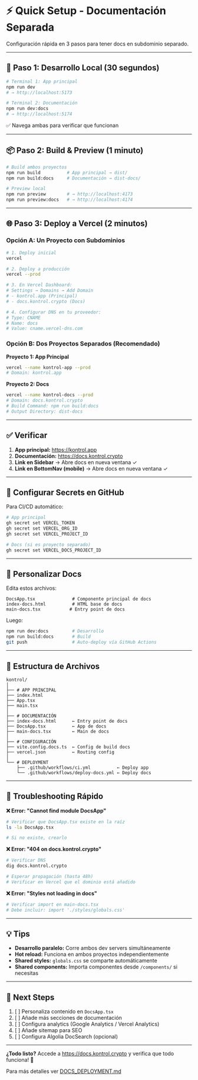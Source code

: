# ⚡ Quick Setup - Documentación Separada

Configuración rápida en 3 pasos para tener docs en subdominio separado.

---

## 🚀 Paso 1: Desarrollo Local (30 segundos)

```bash
# Terminal 1: App principal
npm run dev
# → http://localhost:5173

# Terminal 2: Documentación
npm run dev:docs
# → http://localhost:5174
```

✅ Navega ambas para verificar que funcionan

---

## 📦 Paso 2: Build & Preview (1 minuto)

```bash
# Build ambos proyectos
npm run build          # App principal → dist/
npm run build:docs     # Documentación → dist-docs/

# Preview local
npm run preview        # → http://localhost:4173
npm run preview:docs   # → http://localhost:4174
```

---

## 🌐 Paso 3: Deploy a Vercel (2 minutos)

### Opción A: Un Proyecto con Subdominios

```bash
# 1. Deploy inicial
vercel

# 2. Deploy a producción
vercel --prod

# 3. En Vercel Dashboard:
# Settings → Domains → Add Domain
# - kontrol.app (Principal)
# - docs.kontrol.crypto (Docs)

# 4. Configurar DNS en tu proveedor:
# Type: CNAME
# Name: docs
# Value: cname.vercel-dns.com
```

### Opción B: Dos Proyectos Separados (Recomendado)

**Proyecto 1: App Principal**
```bash
vercel --name kontrol-app --prod
# Domain: kontrol.app
```

**Proyecto 2: Docs**
```bash
vercel --name kontrol-docs --prod
# Domain: docs.kontrol.crypto
# Build Command: npm run build:docs
# Output Directory: dist-docs
```

---

## ✅ Verificar

1. **App principal:** https://kontrol.app
2. **Documentación:** https://docs.kontrol.crypto
3. **Link en Sidebar** → Abre docs en nueva ventana ✓
4. **Link en BottomNav (mobile)** → Abre docs en nueva ventana ✓

---

## 🔧 Configurar Secrets en GitHub

Para CI/CD automático:

```bash
# App principal
gh secret set VERCEL_TOKEN
gh secret set VERCEL_ORG_ID  
gh secret set VERCEL_PROJECT_ID

# Docs (si es proyecto separado)
gh secret set VERCEL_DOCS_PROJECT_ID
```

---

## 🎨 Personalizar Docs

Edita estos archivos:

```
DocsApp.tsx              # Componente principal de docs
index-docs.html          # HTML base de docs
main-docs.tsx           # Entry point de docs
```

Luego:

```bash
npm run dev:docs         # Desarrollo
npm run build:docs       # Build
git push                 # Auto-deploy vía GitHub Actions
```

---

## 📝 Estructura de Archivos

```
kontrol/
│
├── # APP PRINCIPAL
├── index.html
├── App.tsx
├── main.tsx
│
├── # DOCUMENTACIÓN
├── index-docs.html      ← Entry point de docs
├── DocsApp.tsx          ← App de docs
├── main-docs.tsx        ← Main de docs
│
├── # CONFIGURACIÓN
├── vite.config.docs.ts  ← Config de build docs
├── vercel.json          ← Routing config
│
└── # DEPLOYMENT
    ├── .github/workflows/ci.yml          ← Deploy app
    └── .github/workflows/deploy-docs.yml ← Deploy docs
```

---

## 🐛 Troubleshooting Rápido

**❌ Error: "Cannot find module DocsApp"**
```bash
# Verificar que DocsApp.tsx existe en la raíz
ls -la DocsApp.tsx

# Si no existe, crearlo
```

**❌ Error: "404 on docs.kontrol.crypto"**
```bash
# Verificar DNS
dig docs.kontrol.crypto

# Esperar propagación (hasta 48h)
# Verificar en Vercel que el dominio está añadido
```

**❌ Error: "Styles not loading in docs"**
```bash
# Verificar import en main-docs.tsx
# Debe incluir: import './styles/globals.css'
```

---

## 💡 Tips

- **Desarrollo paralelo:** Corre ambos dev servers simultáneamente
- **Hot reload:** Funciona en ambos proyectos independientemente
- **Shared styles:** `globals.css` se comparte automáticamente
- **Shared components:** Importa componentes desde `/components/` si necesitas

---

## 🎯 Next Steps

1. [ ] Personaliza contenido en `DocsApp.tsx`
2. [ ] Añade más secciones de documentación
3. [ ] Configura analytics (Google Analytics / Vercel Analytics)
4. [ ] Añade sitemap para SEO
5. [ ] Configura Algolia DocSearch (opcional)

---

**¿Todo listo?** 
Accede a https://docs.kontrol.crypto y verifica que todo funciona! 🎉

Para más detalles ver [DOCS_DEPLOYMENT.md](./DOCS_DEPLOYMENT.md)
